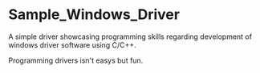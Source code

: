 # Sample_Windows_Driver
A simple driver showcasing programming skills regarding development of windows driver software using C/C++.


Programming drivers isn't easys but fun.
